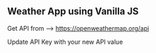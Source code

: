 ## Weather App using Vanilla JS 

Get API from  -->  https://openweathermap.org/api

Update API Key with your new API value